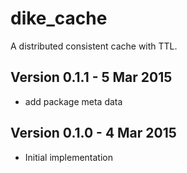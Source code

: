 dike_cache
==========

A distributed consistent cache with TTL.

Version 0.1.1 - 5 Mar 2015
--------------------------

* add package meta data

Version 0.1.0 - 4 Mar 2015
--------------------------

* Initial implementation
